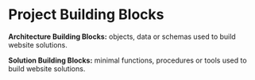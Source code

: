 # Project Building Blocks

**Architecture Building Blocks:** objects, data or schemas used to build website solutions.

**Solution Building Blocks:** minimal functions, procedures or tools used to build website solutions. 

